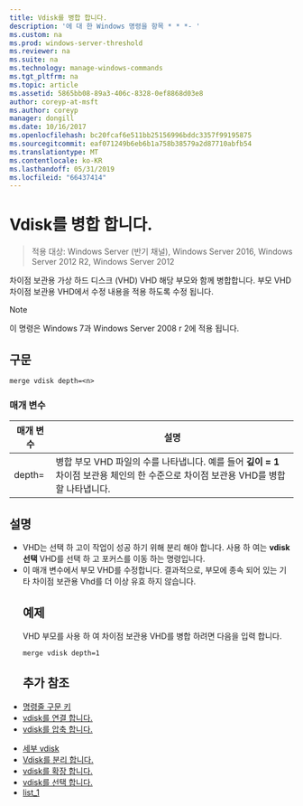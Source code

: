 ```yaml
---
title: Vdisk를 병합 합니다.
description: '에 대 한 Windows 명령을 항목 * * *- '
ms.custom: na
ms.prod: windows-server-threshold
ms.reviewer: na
ms.suite: na
ms.technology: manage-windows-commands
ms.tgt_pltfrm: na
ms.topic: article
ms.assetid: 5865bb08-89a3-406c-8328-0ef8868d03e8
author: coreyp-at-msft
ms.author: coreyp
manager: dongill
ms.date: 10/16/2017
ms.openlocfilehash: bc20fcaf6e511bb25156996bddc3357f99195875
ms.sourcegitcommit: eaf071249b6eb6b1a758b38579a2d87710abfb54
ms.translationtype: MT
ms.contentlocale: ko-KR
ms.lasthandoff: 05/31/2019
ms.locfileid: "66437414"
---
```

# <a name="merge-vdisk"></a>Vdisk를 병합 합니다.

>적용 대상: Windows Server (반기 채널), Windows Server 2016, Windows Server 2012 R2, Windows Server 2012

차이점 보관용 가상 하드 디스크 (VHD) VHD 해당 부모와 함께 병합합니다. 부모 VHD 차이점 보관용 VHD에서 수정 내용을 적용 하도록 수정 됩니다.
> [!NOTE]
> 이 명령은 Windows 7과 Windows Server 2008 r 2에 적용 됩니다.
> ## <a name="syntax"></a>구문
> ```
> merge vdisk depth=<n>
> ```
> ### <a name="parameters"></a>매개 변수
> 
> | 매개 변수 |                                                                                    설명                                                                                    |
> |-----------|-----------------------------------------------------------------------------------------------------------------------------------------------------------------------------------|
> | depth=<n> | 병합 부모 VHD 파일의 수를 나타냅니다. 예를 들어 **깊이 = 1** 차이점 보관용 체인의 한 수준으로 차이점 보관용 VHD를 병합할 나타냅니다. |
> 
> ## <a name="remarks"></a>설명
> - VHD는 선택 하 고이 작업이 성공 하기 위해 분리 해야 합니다. 사용 하 여는 **vdisk 선택** VHD를 선택 하 고 포커스를 이동 하는 명령입니다.
> - 이 매개 변수에서 부모 VHD를 수정합니다. 결과적으로, 부모에 종속 되어 있는 기타 차이점 보관용 Vhd를 더 이상 유효 하지 않습니다.
>   ## <a name="BKMK_Examples"></a>예제
>   VHD 부모를 사용 하 여 차이점 보관용 VHD를 병합 하려면 다음을 입력 합니다.
>   ```
>   merge vdisk depth=1
>   ```
>   ## <a name="additional-references"></a>추가 참조
> - [명령줄 구문 키](command-line-syntax-key.md)
> - [vdisk를 연결 합니다.](attach-vdisk.md)
> - [vdisk를 압축 합니다.](compact-vdisk.md)

-   [세부 vdisk](detail-vdisk.md)
-   [Vdisk를 분리 합니다.](detach-vdisk.md)
-   [vdisk를 확장 합니다.](expand-vdisk.md)
-   [vdisk를 선택 합니다.](select-vdisk.md)
-   [list_1](list_1.md)

